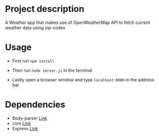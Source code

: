 # Project description

A Weather app that makes use of OpenWeatherMap API to fetch current weather data using zip-codes

# Usage

- First run `npm install`

- Then run `node server.js` in the terminal

- Lastly open a browser window and type `localhost:8000` in the address bar

# Dependencies

- Body-parser [Link](https://www.npmjs.com/package/body-parser)
- cors [Link](https://www.npmjs.com/package/cors)
- Express [Link](https://www.npmjs.com/package/express)
